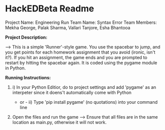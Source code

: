 # HackEDBeta Readme

Project Name: Engineering Run
Team Name: Syntax Error
Team Members: Mekha George, Palak Sharma, Vallari Tanjore, Esha Bhantooa

**Project Description:**

  --> This is a simple 'Runner'-style game. You use the spacebar to jump, 
      and you get points for each homework assignment that you avoid (ironic, isn't it?). 
      If you hit an assignment, the game ends and you are prompted to restart by hitting 
      the spacebar again. It is coded using the pygame module in Python.
      
**Running Instructions:**
  
  1. i) In your Python Editior, do to project settings and add 'pygame' as an interpeter 
       since it doens't automatically come with Python
       - or -
     ii) Type 'pip install pygame' (no quotations) into your command line
    
  2. Open the files and run the game
    --> Ensure that all files are in the same location as main.py, 
        otherwise it will not work.
